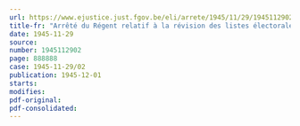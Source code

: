 ```yaml
---
url: https://www.ejustice.just.fgov.be/eli/arrete/1945/11/29/1945112902/justel
title-fr: "Arrêté du Régent relatif à la révision des listes électorales"
date: 1945-11-29
source:
number: 1945112902
page: 888888
case: 1945-11-29/02
publication: 1945-12-01
starts:
modifies:
pdf-original:
pdf-consolidated:
---
```


